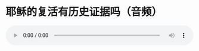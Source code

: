 # 耶稣的复活有历史证据吗（音频）

<audio style="width: 100%;" preload="false" controls controlslist="nodownload"><source src="//cdn.simai.ml/audio/mp3/old/23721.mp3" type="audio/mpeg">Your browser does not support the audio element.</audio>


